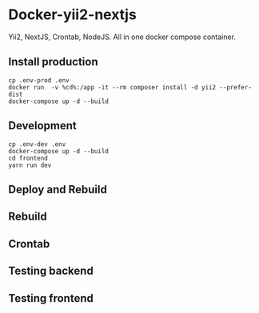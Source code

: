 # Docker-yii2-nextjs

Yii2, NextJS, Crontab, NodeJS. All in one docker compose container.

## Install production
```
cp .env-prod .env
docker run  -v %cd%:/app -it --rm composer install -d yii2 --prefer-dist
docker-compose up -d --build
```
## Development
```
cp .env-dev .env
docker-compose up -d --build
cd frontend
yarn run dev
```

## Deploy and Rebuild

## Rebuild

## Crontab
## Testing backend
## Testing frontend
